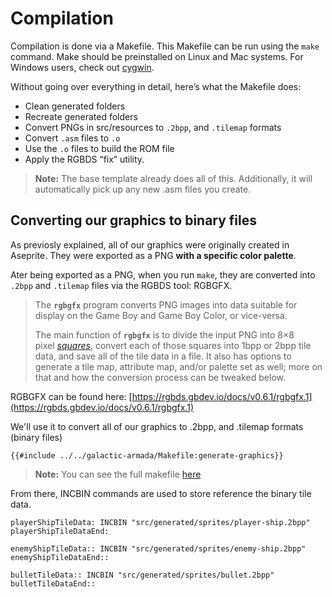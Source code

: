 # Compilation

Compilation is done via a Makefile. This Makefile can be run using the `make` command. Make should be preinstalled on Linux and Mac systems. For Windows users, check out [cygwin](https://www.cygwin.com/).

Without going over everything in detail, here’s what the Makefile does:

- Clean generated folders
- Recreate generated folders
- Convert PNGs in src/resources to `.2bpp`, and `.tilemap` formats
- Convert `.asm` files to `.o`
- Use the `.o` files to build the ROM file
- Apply the RGBDS “fix” utility.

> **Note:** The base template already does all of this. Additionally, it will automatically pick up any new .asm files you create.

## Converting our graphics to binary files
As previosly explained, all of our graphics were originally created in Aseprite. They were exported as a PNG **with a specific color palette**. 

Ater being exported as a PNG, when you run `make`, they are converted into `.2bpp` and `.tilemap` files via the RGBDS tool: RGBGFX.

> The **`rgbgfx`** program converts PNG images into data suitable for display on the Game Boy and Game Boy Color, or vice-versa.
>
> The main function of **`rgbgfx`** is to divide the input PNG into 8×8 pixel *[squares](https://rgbds.gbdev.io/docs/v0.6.1/rgbgfx.1#squares)*, convert each of those squares into 1bpp or 2bpp tile data, and save all of the tile data in a file. It also has options to generate a tile map, attribute map, and/or palette set as well; more on that and how the conversion process can be tweaked below.

RGBGFX can be found here: [https://rgbds.gbdev.io/docs/v0.6.1/rgbgfx.1](https://rgbds.gbdev.io/docs/v0.6.1/rgbgfx.1)

We'll use it to convert all of our graphics to .2bpp, and .tilemap formats (binary files)

```bash,linenos,start={{#line_no_of "" ../../galactic-armada/Makefile:generate-graphics}}
{{#include ../../galactic-armada/Makefile:generate-graphics}}
```
> **Note:** You can see the full makefile [here](https://github.com/gbdev/gb-asm-tutorial/blob/master/galactic-armada/Makefile)

From there, INCBIN commands are used to store reference the binary tile data.

```rgbasm,linenos
playerShipTileData: INCBIN "src/generated/sprites/player-ship.2bpp"
playerShipTileDataEnd:

enemyShipTileData:: INCBIN "src/generated/sprites/enemy-ship.2bpp"
enemyShipTileDataEnd::

bulletTileData:: INCBIN "src/generated/sprites/bullet.2bpp"
bulletTileDataEnd::
```